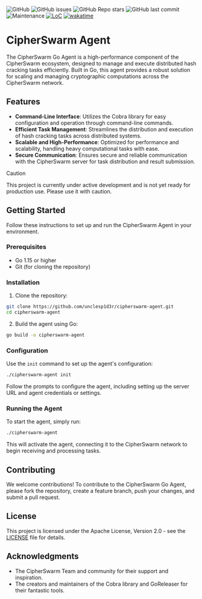 ![GitHub](https://img.shields.io/github/license/unclesp1d3r/CipherSwarmAgent)
![GitHub issues](https://img.shields.io/github/issues/unclesp1d3r/CipherSwarmAgent)
![GitHub Repo stars](https://img.shields.io/github/stars/unclesp1d3r/CipherSwarmAgent?style=social)
![GitHub last commit](https://img.shields.io/github/last-commit/unclesp1d3r/CipherSwarmAgent)
![Maintenance](https://img.shields.io/maintenance/yes/2024)
[![LoC](https://tokei.rs/b1/github/unclesp1d3r/CipherSwarmAgent?category=code)](https://github.com/unclesp1d3r/CipherSwarmAgent)
[![wakatime](https://wakatime.com/badge/github/unclesp1d3r/CipherSwarmAgent.svg)](https://wakatime.com/badge/github/unclesp1d3r/CipherSwarmAgent)


# CipherSwarm Agent

The CipherSwarm Go Agent is a high-performance component of the CipherSwarm ecosystem, designed to manage and execute distributed hash cracking tasks efficiently. Built in Go, this agent provides a robust solution for scaling and managing cryptographic computations across the CipherSwarm network.

## Features

- **Command-Line Interface**: Utilizes the Cobra library for easy configuration and operation through command-line commands.
- **Efficient Task Management**: Streamlines the distribution and execution of hash cracking tasks across distributed systems.
- **Scalable and High-Performance**: Optimized for performance and scalability, handling heavy computational tasks with ease.
- **Secure Communication**: Ensures secure and reliable communication with the CipherSwarm server for task distribution and result submission.

> [!CAUTION]
> This project is currently under active development and is not yet ready for production use. Please use it with caution.


## Getting Started

Follow these instructions to set up and run the CipherSwarm Agent in your environment.

### Prerequisites

- Go 1.15 or higher
- Git (for cloning the repository)

### Installation

1. Clone the repository:

```bash
git clone https://github.com/unclesp1d3r/cipherswarm-agent.git
cd cipherswarm-agent
```

2. Build the agent using Go:

```bash
go build -o cipherswarm-agent
```

### Configuration

Use the `init` command to set up the agent's configuration:

```bash
./cipherswarm-agent init
```

Follow the prompts to configure the agent, including setting up the server URL and agent credentials or settings.

### Running the Agent

To start the agent, simply run:

```bash
./cipherswarm-agent
```

This will activate the agent, connecting it to the CipherSwarm network to begin receiving and processing tasks.

## Contributing

We welcome contributions! To contribute to the CipherSwarm Go Agent, please fork the repository, create a feature branch, push your changes, and submit a pull request.

## License

This project is licensed under the Apache License, Version 2.0 - see the [LICENSE](LICENSE) file for details.

## Acknowledgments

- The CipherSwarm Team and community for their support and inspiration.
- The creators and maintainers of the Cobra library and GoReleaser for their fantastic tools.
